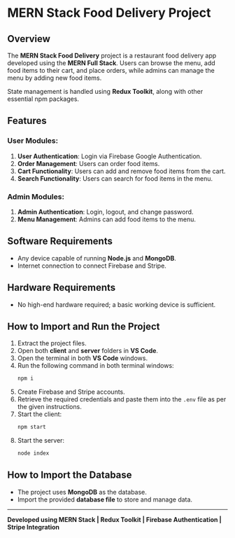 # MERN Stack Food Delivery Project

## Overview
The **MERN Stack Food Delivery** project is a restaurant food delivery app developed using the **MERN Full Stack**. Users can browse the menu, add food items to their cart, and place orders, while admins can manage the menu by adding new food items.

State management is handled using **Redux Toolkit**, along with other essential npm packages.

## Features
### User Modules:
1. **User Authentication**: Login via Firebase Google Authentication.
2. **Order Management**: Users can order food items.
3. **Cart Functionality**: Users can add and remove food items from the cart.
4. **Search Functionality**: Users can search for food items in the menu.

### Admin Modules:
1. **Admin Authentication**: Login, logout, and change password.
2. **Menu Management**: Admins can add food items to the menu.

## Software Requirements
- Any device capable of running **Node.js** and **MongoDB**.
- Internet connection to connect Firebase and Stripe.

## Hardware Requirements
- No high-end hardware required; a basic working device is sufficient.

## How to Import and Run the Project
1. Extract the project files.
2. Open both **client** and **server** folders in **VS Code**.
3. Open the terminal in both **VS Code** windows.
4. Run the following command in both terminal windows:
   ```sh
   npm i
   ```
5. Create Firebase and Stripe accounts.
6. Retrieve the required credentials and paste them into the `.env` file as per the given instructions.
7. Start the client:
   ```sh
   npm start
   ```
8. Start the server:
   ```sh
   node index
   ```

## How to Import the Database
- The project uses **MongoDB** as the database.
- Import the provided **database file** to store and manage data.


---

**Developed using MERN Stack | Redux Toolkit | Firebase Authentication | Stripe Integration**


